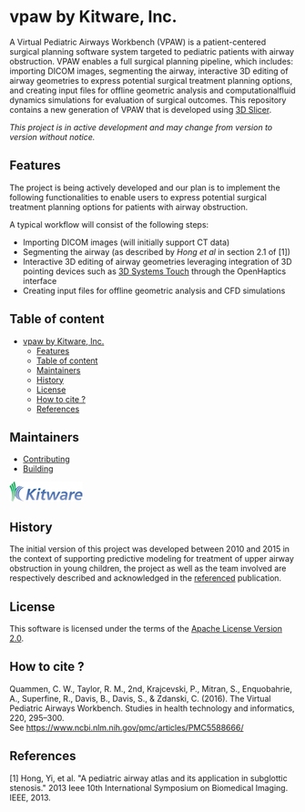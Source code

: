 vpaw by Kitware, Inc.
================================
A Virtual Pediatric Airways Workbench (VPAW) is a patient-centered surgical planning software system targeted to pediatric patients with airway obstruction. VPAW enables a  full surgical planning pipeline, which includes: importing DICOM images, segmenting the airway, interactive 3D editing of airway geometries to express potential surgical treatment planning options, and creating input files for offline geometric analysis and computationalfluid dynamics simulations for evaluation of surgical outcomes.  This repository contains a new generation of VPAW that is developed using [3D Slicer](https://www.slicer.org/).

_This project is in active development and may change from version to version without notice._

## Features

The project is being actively developed and our plan is to implement the following functionalities to enable users to express potential surgical treatment planning options for patients with airway obstruction.

A typical workflow will consist of the following steps:

* Importing DICOM images (will initially support CT data)
* Segmenting the airway (as described by _Hong et al_ in section 2.1 of [1])
* Interactive 3D editing of airway geometries leveraging integration of 3D pointing devices such as [3D Systems Touch](https://www.3dsystems.com/haptics-devices/touch) through the OpenHaptics interface
* Creating input files for offline geometric analysis and CFD simulations

## Table of content

- [vpaw by Kitware, Inc.](#vpaw-by-kitware-inc)
  - [Features](#features)
  - [Table of content](#table-of-content)
  - [Maintainers](#maintainers)
  - [History](#history)
  - [License](#license)
  - [How to cite ?](#how-to-cite-)
  - [References](#references)


## Maintainers

* [Contributing](CONTRIBUTING.md)
* [Building](BUILD.md)


![vpaw by Kitware, Inc.](Applications/vpawApp/Resources/Images/LogoFull.png?raw=true)

## History

The initial version of this project was developed between 2010 and 2015 in the context of supporting predictive modeling for treatment of upper airway obstruction in young children, the project as well as the team involved are respectively described and acknowledged in the [referenced](#how-to-cite) publication.

## License

This software is licensed under the terms of the [Apache License Version 2.0](LICENSE).

## How to cite ?

Quammen, C. W., Taylor, R. M., 2nd, Krajcevski, P., Mitran, S., Enquobahrie, A., Superfine, R., Davis, B., Davis, S., & Zdanski, C. (2016). The Virtual Pediatric Airways Workbench. Studies in health technology and informatics, 220, 295–300.\
See https://www.ncbi.nlm.nih.gov/pmc/articles/PMC5588666/

## References
[1] Hong, Yi, et al. "A pediatric airway atlas and its application in subglottic stenosis." 2013 Ieee 10th International Symposium on Biomedical Imaging. IEEE, 2013.
